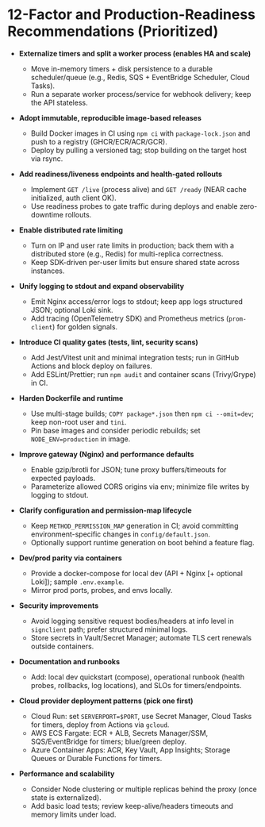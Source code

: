# 12-Factor and Production-Readiness Recommendations (Prioritized)

- **Externalize timers and split a worker process (enables HA and scale)**
  - Move in-memory timers + disk persistence to a durable scheduler/queue (e.g., Redis, SQS + EventBridge Scheduler, Cloud Tasks).
  - Run a separate worker process/service for webhook delivery; keep the API stateless.

- **Adopt immutable, reproducible image-based releases**
  - Build Docker images in CI using `npm ci` with `package-lock.json` and push to a registry (GHCR/ECR/ACR/GCR).
  - Deploy by pulling a versioned tag; stop building on the target host via rsync.

- **Add readiness/liveness endpoints and health-gated rollouts**
  - Implement `GET /live` (process alive) and `GET /ready` (NEAR cache initialized, auth client OK).
  - Use readiness probes to gate traffic during deploys and enable zero-downtime rollouts.

- **Enable distributed rate limiting**
  - Turn on IP and user rate limits in production; back them with a distributed store (e.g., Redis) for multi-replica correctness.
  - Keep SDK-driven per-user limits but ensure shared state across instances.

- **Unify logging to stdout and expand observability**
  - Emit Nginx access/error logs to stdout; keep app logs structured JSON; optional Loki sink.
  - Add tracing (OpenTelemetry SDK) and Prometheus metrics (`prom-client`) for golden signals.

- **Introduce CI quality gates (tests, lint, security scans)**
  - Add Jest/Vitest unit and minimal integration tests; run in GitHub Actions and block deploy on failures.
  - Add ESLint/Prettier; run `npm audit` and container scans (Trivy/Grype) in CI.

- **Harden Dockerfile and runtime**
  - Use multi-stage builds; `COPY package*.json` then `npm ci --omit=dev`; keep non-root user and `tini`.
  - Pin base images and consider periodic rebuilds; set `NODE_ENV=production` in image.

- **Improve gateway (Nginx) and performance defaults**
  - Enable gzip/brotli for JSON; tune proxy buffers/timeouts for expected payloads.
  - Parameterize allowed CORS origins via env; minimize file writes by logging to stdout.

- **Clarify configuration and permission-map lifecycle**
  - Keep `METHOD_PERMISSION_MAP` generation in CI; avoid committing environment-specific changes in `config/default.json`.
  - Optionally support runtime generation on boot behind a feature flag.

- **Dev/prod parity via containers**
  - Provide a docker-compose for local dev (API + Nginx [+ optional Loki]); sample `.env.example`.
  - Mirror prod ports, probes, and envs locally.

- **Security improvements**
  - Avoid logging sensitive request bodies/headers at info level in `signclient` path; prefer structured minimal logs.
  - Store secrets in Vault/Secret Manager; automate TLS cert renewals outside containers.

- **Documentation and runbooks**
  - Add: local dev quickstart (compose), operational runbook (health probes, rollbacks, log locations), and SLOs for timers/endpoints.

- **Cloud provider deployment patterns (pick one first)**
  - Cloud Run: set `SERVERPORT=$PORT`, use Secret Manager, Cloud Tasks for timers, deploy from Actions via `gcloud`.
  - AWS ECS Fargate: ECR + ALB, Secrets Manager/SSM, SQS/EventBridge for timers; blue/green deploy.
  - Azure Container Apps: ACR, Key Vault, App Insights; Storage Queues or Durable Functions for timers.

- **Performance and scalability**
  - Consider Node clustering or multiple replicas behind the proxy (once state is externalized).
  - Add basic load tests; review keep-alive/headers timeouts and memory limits under load.
